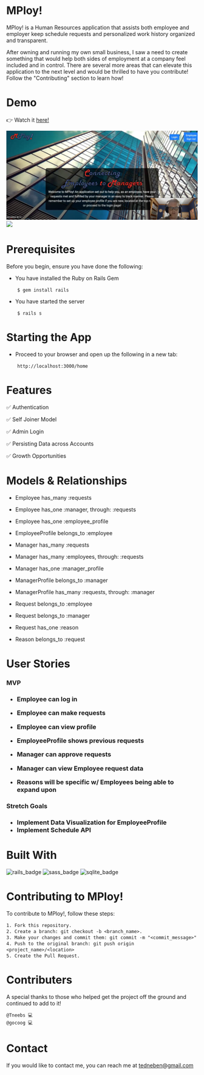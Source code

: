 # MPloy!

MPloy! is a Human Resources application that assists both employee and employer keep schedule requests and personalized work history organized and transparent. 

After owning and running my own small business, I saw a need to create something that would help both sides of employment at a company feel included and in control. There are several more areas that can elevate this application to the next level and would be thrilled to have you contribute! Follow the "Contributing" section to learn how!

# Demo

👉 Watch it <a href="https://www.youtube.com/watch?v=cUdRhZERVq0">here!</a>

<img src="app/assets/images/MPloy_Screenshot.png">

<img src="https://j.gifs.com/xnQxMJ.gif">

# Prerequisites

Before you begin, ensure you have done the following:

- You have installed the Ruby on Rails Gem
```
    $ gem install rails
```

- You have started the server
```
    $ rails s
```

# Starting the App

- Proceed to your browser and open up the following in a new tab:
```
    http://localhost:3000/home
```

# Features

✅ Authentication

✅ Self Joiner Model

✅ Admin Login

✅ Persisting Data across Accounts

✅ Growth Opportunities

# Models & Relationships

- Employee has_many :requests
- Employee has_one :manager, through: :requests
- Employee has_one :employee_profile

- EmployeeProfile belongs_to :employee

- Manager has_many :requests
- Manager has_many :employees, through: :requests
- Manager has_one :manager_profile

- ManagerProfile belongs_to :manager
- ManagerProfile has_many :requests, through: :manager

- Request belongs_to :employee
- Request belongs_to :manager
- Request has_one :reason

- Reason belongs_to :request

# User Stories

<h3>MVP<h3>

- Employee can log in
- Employee can make requests
- Employee can view profile

- EmployeeProfile shows previous requests

- Manager can approve requests
- Manager can view Employee request data

- Reasons will be specific w/ Employees being able to expand upon

<h3>Stretch Goals<h3>

- Implement Data Visualization for EmployeeProfile
- Implement Schedule API


# Built With

<img src="https://img.shields.io/badge/Ruby_on_Rails-CC0000?style=for-the-badge&logo=ruby-on-rails&logoColor=white" alt="rails_badge">
<img src="https://img.shields.io/badge/Sass-CC6699?style=for-the-badge&logo=sass&logoColor=white" alt="sass_badge">
<img src="https://img.shields.io/badge/SQLite-07405E?style=for-the-badge&logo=sqlite&logoColor=white" alt="sqlite_badge">

# Contributing to MPloy!

To contribute to MPloy!, follow these steps:

    1. Fork this repository.
    2. Create a branch: git checkout -b <branch_name>.
    3. Make your changes and commit them: git commit -m "<commit_message>"
    4. Push to the original branch: git push origin <project_name>/<location>
    5. Create the Pull Request.

# Contributers

A special thanks to those who helped get the project off the ground and continued to add to it!

    @Tneebs 💻
    @gocoog 💻

# Contact

If you would like to contact me, you can reach me at tedneben@gmail.com
